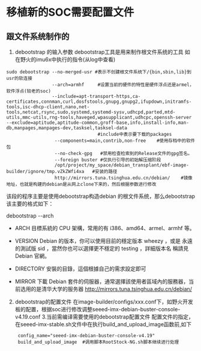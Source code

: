 # 移植新的SOC需要配置文件
## 跟文件系统制作的
1. debootstrap 的输入参数
debootstrap工具是用来制作根文件系统的工具
如在野火的imu6x中执行的指令(从log中查看)
```shell
sudo debootstrap --no-merged-usr #表示不创建根文件系统下/{bin,sbin,lib}到usr的软连接
                 --arch=armhf     #设置当前的硬件的特性是硬件浮点还是armel，软件浮点(较老的soc)
                 --include=apt-transport-https,ca-certificates,connman,curl,dosfstools,gnupg,gnupg2,ifupdown,initramfs-tools,isc-dhcp-client,nano,net-tools,netcat,rsync,sudo,systemd,systemd-sysv,udhcpd,parted,mtd-utils,mmc-utils,rng-tools,haveged,wpasupplicant,udhcpc,openssh-server --exclude=aptitude,aptitude-common,groff-base,info,install-info,man-db,manpages,manpages-dev,tasksel,tasksel-data   
                                  #include中表示要下载的packages
                  --components=main,contrib,non-free    #使用存档中的软件包
                  --no-check-gpg   #禁用检查检索到的Release文件的gpg签名。
                  --foreign buster #仅执行引导的初始解压缩阶段
                  /opt/project/my_space/debian_transplant/ebf-image-builder/ignore/tmp.vZkZWfi4xa   #安装的路径 
                  http://mirrors.tuna.tsinghua.edu.cn/debian/    #镜像地址，也就是构建的debian是从网上clone下来的，然后根据参数进行修改
```
该段的程序主要是使用debootstrap构造debian 的根文件系统，那么debootstrap该主要的格式如下：

debootstrap --arch <ARCH> <VERSION> <DIRECTORY>  <MIRROR>
- ARCH
目標系統的 CPU 架構，常用的有 i386、amd64、armel、armhf 等。

- VERSION
Debian 的版本，你可以使用目前的穩定版本 wheezy ，或是 永遠的測試版 sid ，當然你也可以選擇更不穩定的 testing ，詳細版本名 稱請見 Debian 官網。

- DIRECTORY
安裝的目錄，這個根據自己的需求設定即可

- MIRROR
下載 Debian 套件的伺服器，通常選擇該使用者區域內的服務器，当前选用的是清华大学的服务器 http://mirrors.tuna.tsinghua.edu.cn/debian/

2. debootstrap的配置文件
    在image-builder/configs/xxx.conf下，如野火开发板的配置，根据soc进行修改调整seeed-imx-debian-buster-console-v4.19.conf
3.当前需编译需要使用的debootstrap配置文件
    配置文件的指定，在seeed-imx-stable.sh文件中在执行build_and_upload_image函数前,如下
   ```shell
    config_name="seeed-imx-debian-buster-console-v4.19"
    build_and_upload_image  #调用脚本RootStock-NG.sh脚本继续进行处理
    ```
